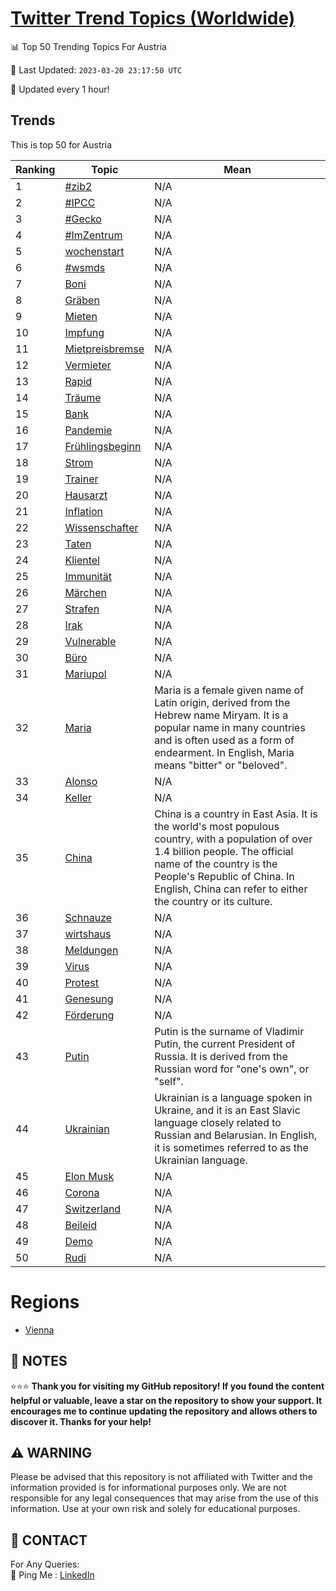 [Twitter Trend Topics (Worldwide)](https://github.com/ErcinDedeoglu/Twitter-Trend-Topics)
==========


📊 Top 50 Trending Topics For Austria

📆 Last Updated: `2023-03-20 23:17:50 UTC`

🔧 Updated every 1 hour!


## Trends

This is top 50 for Austria

| Ranking | Topic | Mean |
| ------- | ------------ | ------------ |
| 1 | [#zib2](http://twitter.com/search?q=%23zib2) | N/A |
| 2 | [#IPCC](http://twitter.com/search?q=%23IPCC) | N/A |
| 3 | [#Gecko](http://twitter.com/search?q=%23Gecko) | N/A |
| 4 | [#ImZentrum](http://twitter.com/search?q=%23ImZentrum) | N/A |
| 5 | [wochenstart](http://twitter.com/search?q=wochenstart) | N/A |
| 6 | [#wsmds](http://twitter.com/search?q=%23wsmds) | N/A |
| 7 | [Boni](http://twitter.com/search?q=Boni) | N/A |
| 8 | [Gräben](http://twitter.com/search?q=Gr%c3%a4ben) | N/A |
| 9 | [Mieten](http://twitter.com/search?q=Mieten) | N/A |
| 10 | [Impfung](http://twitter.com/search?q=Impfung) | N/A |
| 11 | [Mietpreisbremse](http://twitter.com/search?q=Mietpreisbremse) | N/A |
| 12 | [Vermieter](http://twitter.com/search?q=Vermieter) | N/A |
| 13 | [Rapid](http://twitter.com/search?q=Rapid) | N/A |
| 14 | [Träume](http://twitter.com/search?q=Tr%c3%a4ume) | N/A |
| 15 | [Bank](http://twitter.com/search?q=Bank) | N/A |
| 16 | [Pandemie](http://twitter.com/search?q=Pandemie) | N/A |
| 17 | [Frühlingsbeginn](http://twitter.com/search?q=Fr%c3%bchlingsbeginn) | N/A |
| 18 | [Strom](http://twitter.com/search?q=Strom) | N/A |
| 19 | [Trainer](http://twitter.com/search?q=Trainer) | N/A |
| 20 | [Hausarzt](http://twitter.com/search?q=Hausarzt) | N/A |
| 21 | [Inflation](http://twitter.com/search?q=Inflation) | N/A |
| 22 | [Wissenschafter](http://twitter.com/search?q=Wissenschafter) | N/A |
| 23 | [Taten](http://twitter.com/search?q=Taten) | N/A |
| 24 | [Klientel](http://twitter.com/search?q=Klientel) | N/A |
| 25 | [Immunität](http://twitter.com/search?q=Immunit%c3%a4t) | N/A |
| 26 | [Märchen](http://twitter.com/search?q=M%c3%a4rchen) | N/A |
| 27 | [Strafen](http://twitter.com/search?q=Strafen) | N/A |
| 28 | [Irak](http://twitter.com/search?q=Irak) | N/A |
| 29 | [Vulnerable](http://twitter.com/search?q=Vulnerable) | N/A |
| 30 | [Büro](http://twitter.com/search?q=B%c3%bcro) | N/A |
| 31 | [Mariupol](http://twitter.com/search?q=Mariupol) | N/A |
| 32 | [Maria](http://twitter.com/search?q=Maria) | Maria is a female given name of Latin origin, derived from the Hebrew name Miryam. It is a popular name in many countries and is often used as a form of endearment. In English, Maria means "bitter" or "beloved". |
| 33 | [Alonso](http://twitter.com/search?q=Alonso) | N/A |
| 34 | [Keller](http://twitter.com/search?q=Keller) | N/A |
| 35 | [China](http://twitter.com/search?q=China) | China is a country in East Asia. It is the world's most populous country, with a population of over 1.4 billion people. The official name of the country is the People's Republic of China. In English, China can refer to either the country or its culture. |
| 36 | [Schnauze](http://twitter.com/search?q=Schnauze) | N/A |
| 37 | [wirtshaus](http://twitter.com/search?q=wirtshaus) | N/A |
| 38 | [Meldungen](http://twitter.com/search?q=Meldungen) | N/A |
| 39 | [Virus](http://twitter.com/search?q=Virus) | N/A |
| 40 | [Protest](http://twitter.com/search?q=Protest) | N/A |
| 41 | [Genesung](http://twitter.com/search?q=Genesung) | N/A |
| 42 | [Förderung](http://twitter.com/search?q=F%c3%b6rderung) | N/A |
| 43 | [Putin](http://twitter.com/search?q=Putin) | Putin is the surname of Vladimir Putin, the current President of Russia. It is derived from the Russian word for "one's own", or "self". |
| 44 | [Ukrainian](http://twitter.com/search?q=Ukrainian) | Ukrainian is a language spoken in Ukraine, and it is an East Slavic language closely related to Russian and Belarusian. In English, it is sometimes referred to as the Ukrainian language. |
| 45 | [Elon Musk](http://twitter.com/search?q=Elon+Musk) | N/A |
| 46 | [Corona](http://twitter.com/search?q=Corona) | N/A |
| 47 | [Switzerland](http://twitter.com/search?q=Switzerland) | N/A |
| 48 | [Beileid](http://twitter.com/search?q=Beileid) | N/A |
| 49 | [Demo](http://twitter.com/search?q=Demo) | N/A |
| 50 | [Rudi](http://twitter.com/search?q=Rudi) | N/A |



# Regions

* [Vienna](</Austria/Vienna.md>)



## 📝 NOTES

⭐⭐⭐ **Thank you for visiting my GitHub repository! If you found the content helpful or valuable, leave a star on the repository to show your support. It encourages me to continue updating the repository and allows others to discover it. Thanks for your help!**


## ⚠️ WARNING

Please be advised that this repository is not affiliated with Twitter and the information provided is for informational purposes only. We are not responsible for any legal consequences that may arise from the use of this information. Use at your own risk and solely for educational purposes.


## 📨 CONTACT

 For Any Queries:  
            🏓 Ping Me : [LinkedIn](https://www.linkedin.com/in/ercindedeoglu/)

